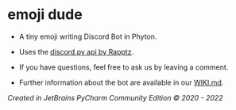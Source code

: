 # emoji dude

- A tiny emoji writing Discord Bot in Phyton.

- Uses the [discord.py api by Rapptz](https://github.com/Rapptz/discord.py).

- If you have questions, feel free to ask us by leaving a comment.

- Further information about the bot are available in our [WIKI.md](https://github.com/RealMuffinTime/emoji-dude/blob/master/WIKI.md).



*Created in JetBrains PyCharm Community Edition*
*© 2020 - 2022*
